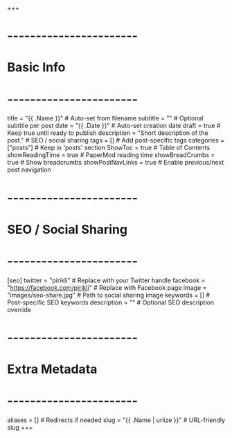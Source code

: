 +++
# -----------------------
# Basic Info
# -----------------------
title = "{{ .Name }}"            # Auto-set from filename
subtitle = ""                    # Optional subtitle per post
date = "{{ .Date }}"             # Auto-set creation date
draft = true                     # Keep true until ready to publish
description = "Short description of the post."  # SEO / social sharing
tags = []                        # Add post-specific tags
categories = ["posts"]           # Keep in 'posts' section
ShowToc = true                   # Table of Contents
showReadingTime = true           # PaperMod reading time
showBreadCrumbs = true           # Show breadcrumbs
showPostNavLinks = true          # Enable previous/next post navigation

# -----------------------
# SEO / Social Sharing
# -----------------------
[seo]
twitter = "pirikli"         # Replace with your Twitter handle
facebook = "https://facebook.com/pirikli"  # Replace with Facebook page
image = "images/seo-share.jpg"       # Path to social sharing image
keywords = []                         # Post-specific SEO keywords
description = ""                      # Optional SEO description override

# -----------------------
# Extra Metadata
# -----------------------
aliases = []                          # Redirects if needed
slug = "{{ .Name | urlize }}"         # URL-friendly slug
+++

